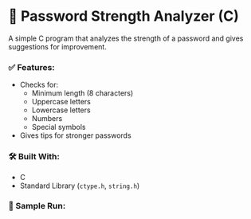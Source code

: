 # 🔐 Password Strength Analyzer (C)

A simple C program that analyzes the strength of a password and gives suggestions for improvement.

### ✅ Features:
- Checks for:
  - Minimum length (8 characters)
  - Uppercase letters
  - Lowercase letters
  - Numbers
  - Special symbols
- Gives tips for stronger passwords

### 🛠️ Built With:
- C
- Standard Library (`ctype.h`, `string.h`)

### 🧪 Sample Run:
